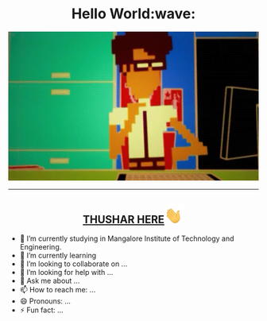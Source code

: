 <p align="center">
   <h1 align="center">Hello World:wave:</h1>
</p> 
<div align="center">
  <img alt="This is a GIF" src="https://github.com/thushar28/GIFS/blob/main/tumblr_mlrxrvQRio1r3apovo1_500.gif" width="800"px
       height="300"/>
</div>
<hr>
<h2 align="center"><b><a href="https://github.com/thushar28">THUSHAR HERE</a></b><img src="https://github.com/thushar28/GIFS/blob/main/handwave.gif" width="40px"/></h2>
<!--
**thushar28/thushar28** is a ✨ _special_ ✨ repository because its `README.md` (this file) appears on your GitHub profile.
Here are some ideas to get you started:-->

- 🔭 I’m currently studying in Mangalore Institute of Technology and Engineering.
- 🌱 I’m currently learning 
- 👯 I’m looking to collaborate on ...
- 🤔 I’m looking for help with ...
- 💬 Ask me about ...
- 📫 How to reach me: ...
- 😄 Pronouns: ...
- ⚡ Fun fact: ...

